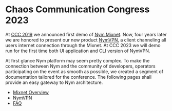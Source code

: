 # Chaos Communication Congress 2023

At [CCC 2019](https://constructiveproof.com/posts/2020-01-27-nym-testnet-up-and-running/) we announced first demo of [Nym Mixnet](https://github.com/nymtech/nym). Now, four years later we are honored to present our new product [NymVPN](https://blog.nymtech.net/nymvpn-an-invitation-for-privacy-experts-and-enthusiasts-63644139d09d), a client channeling all users internet connection through the Mixnet. At CCC 2023 we will demo run for the first time both UI application and CLI version of NymVPN.  

At first glance Nym platform may seem pretty complex. To make the connection between Nym and the community of developers, operators participating on the event as smooth as possible, we created a segment of documentation tailored for the conference. The following pages shall provide an easy gateway to Nym architecture. 


* [Mixnet Overview](mixnet-overview.md)
* [NymVPN](nym-cpn.md)
* [FAQ](faq.md) 

<!--
Points:

* Quick mixnet overview
* FAQ
	* Nym Node
	* Rewards
	* Smoosh
* VPN demo guide
	* CLI commands
	* UI pictures
-->





